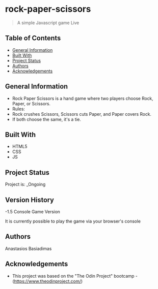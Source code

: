 # rock-paper-scissors

> A simple Javascript game
> Live

## Table of Contents

- [General Information](#general-information)
- [Built With](#built-with)
- [Project Status](#project-status)
- [Authors](#authors)
- [Acknowledgements](#acknowledgements)

## General Information

- Rock Paper Scissors is a hand game where two players choose Rock, Paper, or Scissors.
- Rules:
- Rock crushes Scissors, Scissors cuts Paper, and Paper covers Rock.
- If both choose the same, it's a tie.

## Built With

- HTML5
- CSS
- JS

## Project Status

Project is: \_Ongoing

## Version History

-1.5
Console Game Version

It is currently possible to play the game via your browser's console

## Authors

Anastasios Basiadimas

## Acknowledgements

- This project was based on the "The Odin Project" bootcamp - (https://www.theodinproject.com/)
